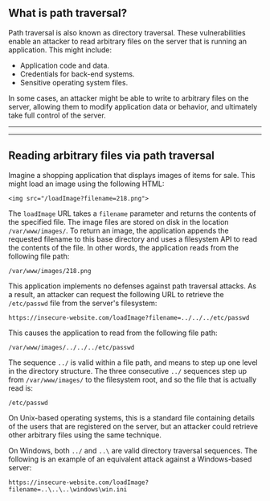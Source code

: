 
## What is path traversal?

Path traversal is also known as directory traversal. These vulnerabilities enable an attacker to read arbitrary files on the server that is running an application. This might include:

- Application code and data.
- Credentials for back-end systems.
- Sensitive operating system files.

In some cases, an attacker might be able to write to arbitrary files on the server, allowing them to modify application data or behavior, and ultimately take full control of the server.


----
----


## Reading arbitrary files via path traversal

Imagine a shopping application that displays images of items for sale. This might load an image using the following HTML:

`<img src="/loadImage?filename=218.png">`

The `loadImage` URL takes a `filename` parameter and returns the contents of the specified file. The image files are stored on disk in the location `/var/www/images/`. To return an image, the application appends the requested filename to this base directory and uses a filesystem API to read the contents of the file. In other words, the application reads from the following file path:

`/var/www/images/218.png`

This application implements no defenses against path traversal attacks. As a result, an attacker can request the following URL to retrieve the `/etc/passwd` file from the server's filesystem:

`https://insecure-website.com/loadImage?filename=../../../etc/passwd`

This causes the application to read from the following file path:

`/var/www/images/../../../etc/passwd`

The sequence `../` is valid within a file path, and means to step up one level in the directory structure. The three consecutive `../` sequences step up from `/var/www/images/` to the filesystem root, and so the file that is actually read is:

`/etc/passwd`

On Unix-based operating systems, this is a standard file containing details of the users that are registered on the server, but an attacker could retrieve other arbitrary files using the same technique.

On Windows, both `../` and `..\` are valid directory traversal sequences. The following is an example of an equivalent attack against a Windows-based server:

`https://insecure-website.com/loadImage?filename=..\..\..\windows\win.ini`